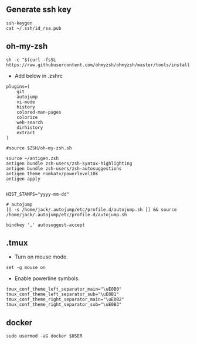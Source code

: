 ## Generate ssh key
```
ssh-keygen
cat ~/.ssh/id_rsa.pub
```

## oh-my-zsh
```
sh -c "$(curl -fsSL https://raw.githubusercontent.com/ohmyzsh/ohmyzsh/master/tools/install.sh)"
```

- Add below in .zshrc
```
plugins=(
    git
    autojump
    vi-mode
    history
    colored-man-pages
    colorize
    web-search
    dirhistory
    extract
)

#source $ZSH/oh-my-zsh.sh

source ~/antigen.zsh
antigen bundle zsh-users/zsh-syntax-highlighting
antigen bundle zsh-users/zsh-autosuggestions
antigen theme romkatv/powerlevel10k
antigen apply


HIST_STAMPS="yyyy-mm-dd"

# autojump
[[ -s /home/jack/.autojump/etc/profile.d/autojump.sh ]] && source /home/jack/.autojump/etc/profile.d/autojump.sh

bindkey ',' autosuggest-accept
```

## .tmux
- Turn on mouse mode.
```
set -g mouse on
```

- Enable powerline symbols.
```
tmux_conf_theme_left_separator_main="\uE0B0"
tmux_conf_theme_left_separator_sub="\uE0B1"
tmux_conf_theme_right_separator_main="\uE0B2"
tmux_conf_theme_right_separator_sub="\uE0B3"
```

## docker
```
sudo usermod -aG docker $USER
```
